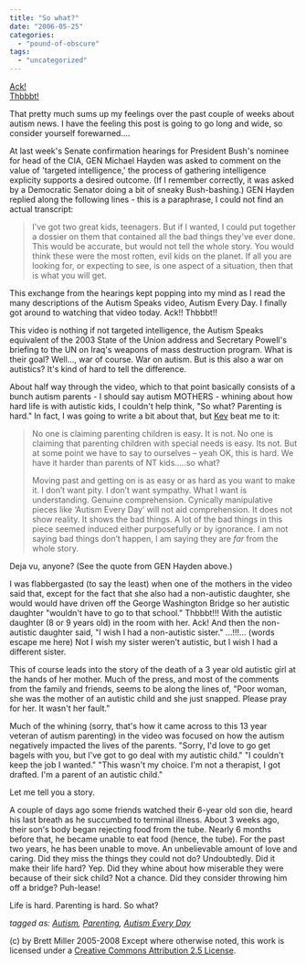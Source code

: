 ```yaml
---
title: "So what?"
date: "2006-05-25"
categories: 
  - "pound-of-obscure"
tags: 
  - "uncategorized"
---
```


[Ack!](http://en.wikipedia.org/wiki/Bill_the_Cat)  
[Thbbbt!](http://en.wikipedia.org/wiki/Bill_the_Cat)  
  
That pretty much sums up my feelings over the past couple of weeks about autism news. I have the feeling this post is going to go long and wide, so consider yourself forewarned....  
  
At last week's Senate confirmation hearings for President Bush's nominee for head of the CIA, GEN Michael Hayden was asked to comment on the value of 'targeted intelligence,' the process of gathering intelligence explicity supports a desired outcome. (If I remember correctly, it was asked by a Democratic Senator doing a bit of sneaky Bush-bashing.) GEN Hayden replied along the following lines - this is a paraphrase, I could not find an actual transcript:

> I've got two great kids, teenagers. But if I wanted, I could put together a dossier on them that contained all the bad things they've ever done. This would be accurate, but would not tell the whole story. You would think these were the most rotten, evil kids on the planet. If all you are looking for, or expecting to see, is one aspect of a situation, then that is what you will get.

This exchange from the hearings kept popping into my mind as I read the many descriptions of the Autism Speaks video, Autism Every Day. I finally got around to watching that video today. Ack!! Thbbbt!!  
  
This video is nothing if not targeted intelligence, the Autism Speaks equivalent of the 2003 State of the Union address and Secretary Powell's briefing to the UN on Iraq's weapons of mass destruction program. What is their goal? Well..., war of course. War on autism. But is this also a war on autistics? It's kind of hard to tell the difference.  
  
About half way through the video, which to that point basically consists of a bunch autism parents - I should say autism MOTHERS - whining about how hard life is with autistic kids, I couldn't help think, "So what? Parenting is hard." In fact, I was going to write a bit about that, but [Kev](http://www.kevinleitch.co.uk/wp/index.php?p=371) beat me to it:

> No one is claiming parenting children is easy. It is not. No one is claiming that parenting children with special needs is easy. Its not. But at some point we have to say to ourselves – yeah OK, this is hard. We have it harder than parents of NT kids…..so what?
> 
> Moving past and getting on is as easy or as hard as you want to make it. I don’t want pity. I don’t want sympathy. What I want is understanding. Genuine comprehension. Cynically manipulative pieces like ‘Autism Every Day’ will not aid comprehension. It does not show reality. It shows the bad things. A lot of the bad things in this piece seemed induced either purposefully or by ignorance. I am not saying bad things don’t happen, I am saying they are _far_ from the whole story.

Deja vu, anyone? (See the quote from GEN Hayden above.)  
  
I was flabbergasted (to say the least) when one of the mothers in the video said that, except for the fact that she also had a non-autistic daughter, she would would have driven off the George Washington Bridge so her autistic daughter "wouldn't have to go to that school." Thbbbt!!! With the autistic daughter (8 or 9 years old) in the room with her. Ack! And then the non-autistic daughter said, "I wish I had a non-autistic sister." ...!!!... (words escape me here) Not I wish my sister weren't autistic, but I wish I had a different sister.  
  
This of course leads into the story of the death of a 3 year old autistic girl at the hands of her mother. Much of the press, and most of the comments from the family and friends, seems to be along the lines of, "Poor woman, she was the mother of an autistic child and she just snapped. Please pray for her. It wasn't her fault."  
  
Much of the whining (sorry, that's how it came across to this 13 year veteran of autism parenting) in the video was focused on how the autism negatively impacted the lives of the parents. "Sorry, I'd love to go get bagels with you, but I've got to go deal with my autistic child." "I couldn't keep the job I wanted." "This wasn't my choice. I'm not a therapist, I got drafted. I'm a parent of an autistic child."  
  
Let me tell you a story.  
  
A couple of days ago some friends watched their 6-year old son die, heard his last breath as he succumbed to terminal illness. About 3 weeks ago, their son's body began rejecting food from the tube. Nearly 6 months before that, he became unable to eat food (hence, the tube). For the past two years, he has been unable to move. An unbelievable amount of love and caring. Did they miss the things they could not do? Undoubtedly. Did it make their life hard? Yep. Did they whine about how miserable they were because of their sick child? Not a chance. Did they consider throwing him off a bridge? Puh-lease!  
  
Life is hard. Parenting is hard. So what?  
  
_tagged as: [Autism](http://technorati.com/tag/autism), [Parenting](http://technorati.com/tag/parenting), [Autism Every Day](http://technorati.com/tag/Autism+Every+Day)_

(c) by Brett Miller 2005-2008 Except where otherwise noted, this work is licensed under a [Creative Commons Attribution 2.5 License](http://creativecommons.org/licenses/by/2.5/).
